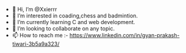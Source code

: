 - 👋 Hi, I’m @Xxierrr
- 👀 I’m interested in coading,chess and badmintion.
- 🌱 I’m currently learning C and web development.  
- 💞️ I’m looking to collaborate on any topic.
- 📫 How to reach me :- https://www.linkedin.com/in/gyan-prakash-tiwari-3b5a9a323/

<!---
Xxierrr/Xxierrr is a ✨ special ✨ repository because its `README.md` (this file) appears on your GitHub profile.
You can click the Preview link to take a look at your changes.
--->
